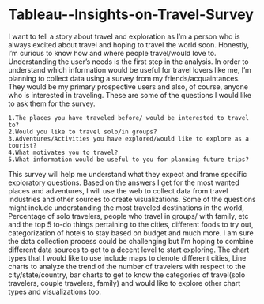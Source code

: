 # Tableau--Insights-on-Travel-Survey


I want to tell a story about travel and exploration as I’m a person who is always excited about travel and hoping to travel the world soon. Honestly, I’m curious to know how and where people travel/would love to. Understanding the user’s needs is the first step in the analysis. In order to understand which information would be useful for travel lovers like me, I’m planning to collect data using a survey from my friends/acquaintances. They would be my primary prospective users and also, of course, anyone who is interested in traveling. These are some of the questions I would like to ask them for the survey.

    1.The places you have traveled before/ would be interested to travel to?
    2.Would you like to travel solo/in groups?
    3.Adventures/Activities you have explored/would like to explore as a tourist?
    4.What motivates you to travel?
    5.What information would be useful to you for planning future trips?
This survey will help me understand what they expect and frame specific exploratory questions.
Based on the answers I get for the most wanted places and adventures, I will use the web to collect data from travel industries and other sources to create visualizations. Some of the questions might include understanding the most traveled destinations in the world, Percentage of solo travelers, people who travel in groups/ with family, etc and the top 5 to-do things pertaining to the cities, different foods to try out, categorization of hotels to stay based on budget and much more. I am sure the data collection process could be challenging but I’m hoping to combine different data sources to get to a decent level to start exploring. The chart types that I would like to use include maps to denote different cities, Line charts to analyze the trend of the number of travelers with respect to the city/state/country, bar charts to get to know the categories of travel(solo travelers, couple travelers, family) and would like to explore other chart types and visualizations too.

